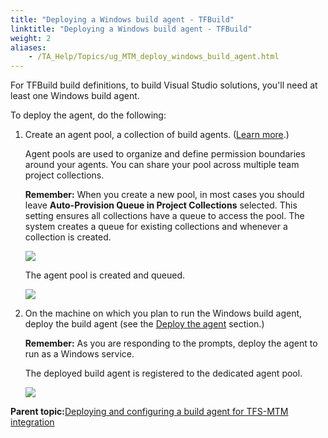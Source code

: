 ```yaml
--- 
title: "Deploying a Windows build agent - TFBuild"
linktitle: "Deploying a Windows build agent - TFBuild"
weight: 2
aliases: 
    - /TA_Help/Topics/ug_MTM_deploy_windows_build_agent.html
---
```


For TFBuild build definitions, to build Visual Studio solutions, you'll need at least one Windows build agent.

To deploy the agent, do the following:

1.  Create an agent pool, a collection of build agents. \([Learn more](https://msdn.microsoft.com/library/vs/alm/build/agents/admin#agent-pools).\)

    Agent pools are used to organize and define permission boundaries around your agents. You can share your pool across multiple team project collections.

    **Remember:** When you create a new pool, in most cases you should leave **Auto-Provision Queue in Project Collections** selected. This setting ensures all collections have a queue to access the pool. The system creates a queue for existing collections and whenever a collection is created.

    ![](/images//Images/agent_pool.png)

    The agent pool is created and queued.

    ![](/images//Images/ug_MTM_agent_pool.png)

2.  On the machine on which you plan to run the Windows build agent, deploy the build agent \(see the [Deploy the agent](https://msdn.microsoft.com/library/vs/alm/build/agents/windows) section.\)

    **Remember:** As you are responding to the prompts, deploy the agent to run as a Windows service.

    The deployed build agent is registered to the dedicated agent pool.

    ![](/images//Images/ug_MTM_agent_pool_deployed.png)


**Parent topic:**[Deploying and configuring a build agent for TFS-MTM integration](/TA_Help/Topics/ug_MTM_build_agent.html)

